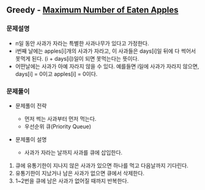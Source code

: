 ## Greedy - [Maximum Number of Eaten Apples](https://leetcode.com/problems/maximum-number-of-eaten-apples/)

### 문제설명

- n일 동안 사과가 자라는 특별한 사과나무가 있다고 가정한다.
- i번째 날에는 apples[i]개의 사과가 자라고, 이 사과들은 days[i]일 뒤에 다 썩어서 못먹게 된다.
  (i + days[i])일이 되면 못먹는다는 뜻이다. 
- 어떤날에는 사과가 아예 자라지 않을 수 있다. 예를들면 i일에 사과가 자라지 않으면, days[i] = 0이고 apples[i] = 0이다.

### 문제풀이

- 문제풀이 전략
    - 먼저 썩는 사과부터 먼저 먹는다.
    - 우선순위 큐(Priority Queue)
    
- 문제풀이 설명 
  - 사과가 자라는 날까지 사과를 큐에 삽입한다.
1. 큐에 유통기한이 지나지 않은 사과가 있으면 하나를 먹고 다음날까지 기다린다.
2. 유통기한이 지났거나 남은 사과가 없으면 큐에서 삭제한다.
3. 1~2번을 큐에 남은 사과가 없어질 때까지 반복한다.